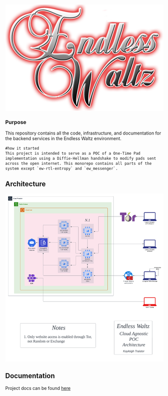 ![alt text](./.png/text_endless_waltz.png)

### Purpose
This repository contains all the code, infrastructure, and documentation for the backend services in the Endless Waltz environment.
```
#how it started
This project is intended to serve as a POC of a One-Time Pad implementation using a Diffie-Hellman handshake to modify pads sent across the open internet. This monorepo contains all parts of the system except `ew-rtl-entropy` and `ew_messenger`.
```

## Architecture
![alt text](./.png/EndlessWaltzPOC.png)

## Documentation
Project docs can be found [here](./docs/README.md)
